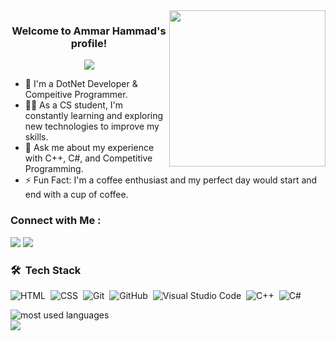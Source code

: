 
<img width="250" align="right" src="https://c.tenor.com/_DOBjnGspYAAAAAM/code-coding.gif">

<h3 align="center">
  Welcome to Ammar Hammad's profile!
</h3>

<!-- Typing SVG by DenverCoder1 - https://github.com/DenverCoder1/readme-typing-svg -->
<p align="center">
  <a href="https://github.com/DenverCoder1/readme-typing-svg"><img src="https://readme-typing-svg.herokuapp.com/?lines=Competitive%Programmer;DotNet%20Developer&font=Fira%20Code&center=true&width=440&height=45&color=f75c7e&vCenter=true&size=22"></a>
</p> 

- 🏢 I'm a DotNet Developer & Compeitive Programmer.
- 👨‍💻 As a CS student, I'm constantly learning and exploring new technologies to improve my skills.
- 💬 Ask me about my experience with C++, C#, and Competitive Programming.
- ⚡ Fun Fact: I'm a coffee enthusiast and my perfect day would start and end with a cup of coffee.


### Connect with Me :

<a href="https://linkedin.com/in/ammar-hammad" target="_blank"><img src="https://img.shields.io/badge/-Ammar%20Hammad-0077B5?style=for-the-badge&logo=Linkedin&logoColor=white"/></a>
<a href="https://t.me/AmmarHammad10" target="_blank"><img src="https://img.shields.io/badge/-Ammar%20Hammad-0077B5?style=for-the-badge&logo=Telegram&logoColor=white"/></a>
### 🛠 &nbsp;Tech Stack
![HTML](https://img.shields.io/badge/-HTML-05122A?style=flat&logo=HTML5)&nbsp;
![CSS](https://img.shields.io/badge/-CSS-05122A?style=flat&logo=CSS3&logoColor=1572B6)&nbsp;
![Git](https://img.shields.io/badge/-Git-05122A?style=flat&logo=git)&nbsp;
![GitHub](https://img.shields.io/badge/-GitHub-05122A?style=flat&logo=github)&nbsp;
![Visual Studio Code](https://img.shields.io/badge/-Visual%20Studio%20Code-05122A?style=flat&logo=visual-studio-code&logoColor=007ACC)&nbsp;
![C++](https://img.shields.io/badge/-Cplusplus-05122A?style=flat&logo=cplusplus)&nbsp;
![C#](https://img.shields.io/badge/-CSharp-05122A?style=flat&logo=csharp)&nbsp;




<img align="left" src="https://github-readme-stats.vercel.app/api/top-langs?username=ammarhammad&show_icons=true&locale=en&layout=compact&theme=radical" alt="most used languages" />
<br>
<a href="https://komarev.com/ghpvc/?username=ammarhammad&style=for-the-badge">
    <img src="https://komarev.com/ghpvc/?username=ammarhammad&style=for-the-badge">
</a>
